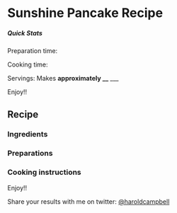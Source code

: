 # Sunshine Pancake Recipe

##### Quick Stats

Preparation time: 

Cooking time: 

Servings: Makes **approximately __** ___

Enjoy!!

## Recipe

### Ingredients

### Preparations

### Cooking instructions

Enjoy!!
                                                                                           
Share your results with me on twitter: [@haroldcampbell](http://twitter.com/haroldcampbell)
